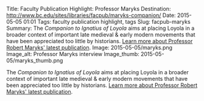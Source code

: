 Title: Faculty Publication Highlight: Professor Maryks
Destination: http://www.bc.edu/sites/libraries/facpub/maryks-companion/
Date: 2015-05-05 01:01 
Tags: faculty publication highlight, tags 
Slug: facpub-maryks
Summary: The <em>Companion to Ignatius of Loyola</em> aims at placing Loyola in a broader context of important late medieval & early modern movements that have been appreciated too little by historians. [Learn more about Professor Robert Maryks' latest publication](http://www.bc.edu/sites/libraries/facpub/maryks-companion/).
Image: 2015-05-05/maryks.png
Image_alt: Professor Maryks interview
Image_thumb: 2015-05-05/maryks_thumb.png

The <em>Companion to Ignatius of Loyola</em> aims at placing Loyola in a broader context of important late medieval & early modern movements that have been appreciated too little by historians.
[Learn more about Professor Robert Maryks' latest publication](http://www.bc.edu/sites/libraries/facpub/maryks-companion/).